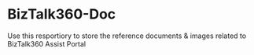 # BizTalk360-Doc

Use this resportiory to store the reference documents & images related to BizTalk360 Assist Portal

